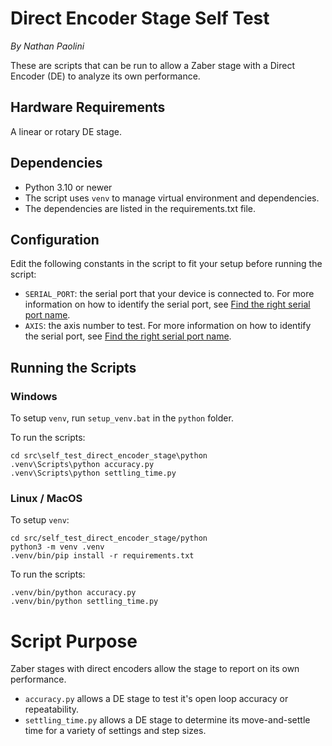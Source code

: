 # Direct Encoder Stage Self Test

*By Nathan Paolini*

These are scripts that can be run to allow a Zaber stage with a Direct Encoder (DE) to analyze its own performance.

## Hardware Requirements
A linear or rotary DE stage.

## Dependencies
- Python 3.10 or newer
- The script uses `venv` to manage virtual environment and dependencies.
- The dependencies are listed in the requirements.txt file.

## Configuration
Edit the following constants in the script to fit your setup before running the script:
- `SERIAL_PORT`: the serial port that your device is connected to.
For more information on how to identify the serial port,
see [Find the right serial port name](https://software.zaber.com/motion-library/docs/guides/find_right_port).
- `AXIS`: the axis number to test.
For more information on how to identify the serial port,
see [Find the right serial port name](https://software.zaber.com/motion-library/docs/guides/find_right_port).

## Running the Scripts

### Windows
To setup `venv`, run `setup_venv.bat` in the `python` folder.

To run the scripts:

    cd src\self_test_direct_encoder_stage\python
    .venv\Scripts\python accuracy.py
    .venv\Scripts\python settling_time.py

### Linux / MacOS
To setup `venv`:

    cd src/self_test_direct_encoder_stage/python
    python3 -m venv .venv
    .venv/bin/pip install -r requirements.txt

To run the scripts:

    .venv/bin/python accuracy.py
    .venv/bin/python settling_time.py

# Script Purpose
Zaber stages with direct encoders allow the stage to report on its own performance.

- `accuracy.py` allows a DE stage to test it's open loop accuracy or repeatability.
- `settling_time.py` allows a DE stage to determine its move-and-settle time for a variety of settings and step sizes.

